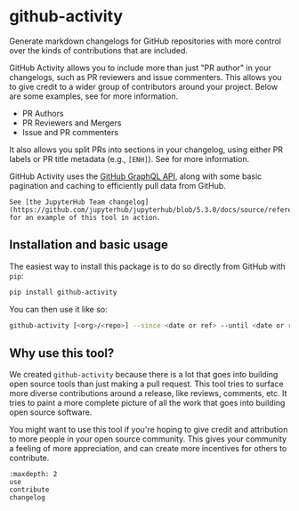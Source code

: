 # github-activity

Generate markdown changelogs for GitHub repositories with more control over the kinds of contributions that are included.

GitHub Activity allows you to include more than just "PR author" in your changelogs, such as PR reviewers and issue commenters. This allows you to give credit to a wider group of contributors around your project. Below are some examples, see [](#how-does-this-tool-define-contributions-in-the-reports) for more information.

- PR Authors
- PR Reviewers and Mergers
- Issue and PR commenters

It also allows you split PRs into sections in your changelog, using either PR labels or PR title metadata (e.g., `[ENH]`). See [](#prefixes-and-tags) for more information.

GitHub Activity uses the [GitHub GraphQL API](https://docs.github.com/en/graphql), along with some basic pagination and caching to efficiently pull data from GitHub.

```{seealso}
See [the JupyterHub Team changelog](https://github.com/jupyterhub/jupyterhub/blob/5.3.0/docs/source/reference/changelog.md) for an example of this tool in action.
```

## Installation and basic usage

The easiest way to install this package is to do so directly from GitHub with `pip`:

```bash
pip install github-activity
```

You can then use it like so:

```bash
github-activity [<org>/<repo>] --since <date or ref> --until <date or ref>
```

## Why use this tool?

We created `github-activity` because there is a lot that goes into building open source tools than just making a pull request. This tool tries to surface more diverse contributions around a release, like reviews, comments, etc. It tries to paint a more complete picture of all the work that goes into building open source software.

You might want to use this tool if you're hoping to give credit and attribution to more people in your open source community. This gives your community a feeling of more appreciation, and can create more incentives for others to contribute.

```{toctree}
:maxdepth: 2
use
contribute
changelog
```
